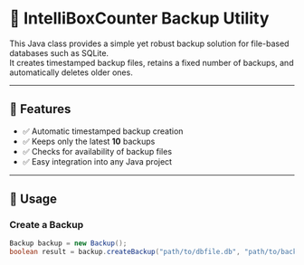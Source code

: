 # 💾 IntelliBoxCounter Backup Utility

This Java class provides a simple yet robust backup solution for file-based databases such as SQLite.  
It creates timestamped backup files, retains a fixed number of backups, and automatically deletes older ones.

---

## 🔧 Features

- ✅ Automatic timestamped backup creation  
- ✅ Keeps only the latest **10** backups  
- ✅ Checks for availability of backup files  
- ✅ Easy integration into any Java project  

---

## 🚀 Usage

### Create a Backup

```java
Backup backup = new Backup();
boolean result = backup.createBackup("path/to/dbfile.db", "path/to/backup/folder");
